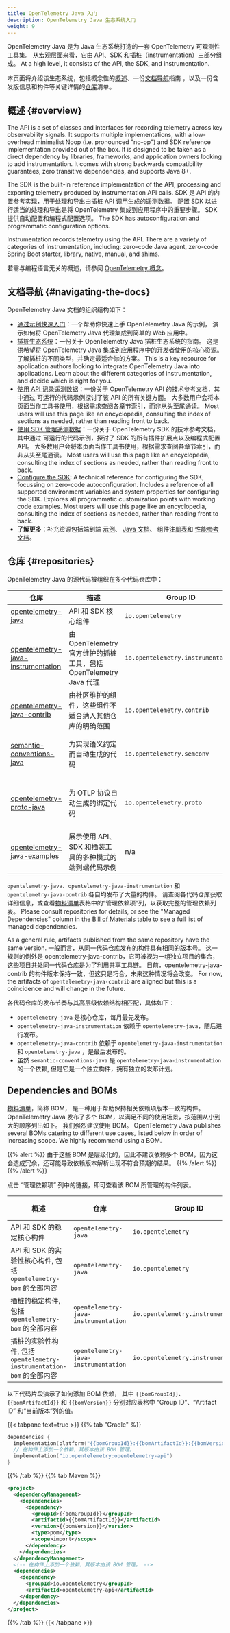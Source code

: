 ```yaml
---
title: OpenTelemetry Java 入门
description: OpenTelemetry Java 生态系统入门
weight: 9
---
```


OpenTelemetry Java 是为 Java 生态系统打造的一套 OpenTelemetry 可观测性工具集。
从宏观层面来看，它由 API、SDK 和插桩（instrumentation）三部分组成。 At a high level, it consists of the API, the SDK, and
instrumentation.

本页面将介绍该生态系统，包括概念性的[概述](#overview)、一份[文档导航](#navigating-the-docs)指南
，以及一份含发版信息和构件等关键详情的[仓库](#repositories)清单。

## 概述 {#overview}

The API is a set of classes and interfaces for recording telemetry across key
observability signals. It supports multiple implementations, with a low-overhead
minimalist Noop (i.e. pronounced "no-op") and SDK reference implementation
provided out of the box. It is designed to be taken as a direct dependency by
libraries, frameworks, and application owners looking to add instrumentation. It
comes with strong backwards compatibility guarantees, zero transitive
dependencies, and supports Java 8+.

The SDK is the built-in reference implementation of the API, processing and
exporting telemetry produced by instrumentation API calls. SDK 是 API 的内置参考实现，用于处理和导出由插桩 API 调用生成的遥测数据。
配置 SDK 以进行适当的处理和导出是将 OpenTelemetry 集成到应用程序中的重要步骤。
SDK 提供自动配置和编程式配置选项。 The SDK has autoconfiguration and
programmatic configuration options.

Instrumentation records telemetry using the API. There are a variety of
categories of instrumentation, including: zero-code Java agent, zero-code Spring
Boot starter, library, native, manual, and shims.

若需与编程语言无关的概述，请参阅 [OpenTelemetry 概念](/docs/concepts/)。

## 文档导航 {#navigating-the-docs}

OpenTelemetry Java 文档的组织结构如下：

- [通过示例快速入门](../getting-started/)：一个帮助你快速上手 OpenTelemetry Java 的示例，
  演示如何将 OpenTelemetry Java 代理集成到简单的 Web 应用中。
- [插桩生态系统](../instrumentation/)：一份关于 OpenTelemetry Java 插桩生态系统的指南。
  这是供希望将 OpenTelemetry Java 集成到应用程序中的开发者使用的核心资源。
  了解插桩的不同类型，并确定最适合你的方案。 This is a key resource for application authors
  looking to integrate OpenTelemetry Java into applications. Learn about the
  different categories of instrumentation, and decide which is right for you.
- [使用 API 记录遥测数据](../api/)：一份关于 OpenTelemetry API 的技术参考文档，其中通过
  可运行的代码示例探讨了该 API 的所有关键方面。
  大多数用户会将本页面当作工具书使用，根据需求查阅各章节索引，而非从头至尾通读。 Most users will use this page like an encyclopedia, consulting the
  index of sections as needed, rather than reading front to back.
- [使用 SDK 管理遥测数据](../sdk/)：一份关于 OpenTelemetry SDK 的技术参考文档，其中通过
  可运行的代码示例，探讨了 SDK 的所有插件扩展点以及编程式配置 API。
  大多数用户会将本页面当作工具书使用，根据需求查阅各章节索引，而非从头至尾通读。 Most users will use
  this page like an encyclopedia, consulting the index of sections as needed,
  rather than reading front to back.
- [Configure the SDK](../configuration/): A technical reference for configuring
  the SDK, focussing on zero-code autoconfiguration. Includes a reference of all
  supported environment variables and system properties for configuring the SDK.
  Explores all programmatic customization points with working code examples.
  Most users will use this page like an encyclopedia, consulting the index of
  sections as needed, rather than reading front to back.
- **了解更多**：补充资源包括端到端
  [示例](../examples/)、 [Java 文档](../api/)、 组件[注册表](../registry/)和
  [性能参考文档](/docs/zero-code/java/agent/performance/)。

## 仓库 {#repositories}

OpenTelemetry Java 的源代码被组织在多个代码仓库中：

| 仓库                                                                                                         | 描述                                                 | Group ID                           | 当前 版本                                | Release cadence                                                                                                             |
| ---------------------------------------------------------------------------------------------------------- | -------------------------------------------------- | ---------------------------------- | ------------------------------------ | --------------------------------------------------------------------------------------------------------------------------- |
| [opentelemetry-java](https://github.com/open-telemetry/opentelemetry-java)                                 | API 和 SDK 核心组件                                     | `io.opentelemetry`                 | `{{% param vers.otel %}}`            | [每月第一个周一之后的周五](https://github.com/open-telemetry/opentelemetry-java/blob/main/RELEASING.md#release-cadence)                 |
| [opentelemetry-java-instrumentation](https://github.com/open-telemetry/opentelemetry-java-instrumentation) | 由 OpenTelemetry 官方维护的插桩工具，包括 OpenTelemetry Java 代理 | `io.opentelemetry.instrumentation` | `{{% param vers.instrumentation %}}` | [每月第二个周一之后的周三](https://github.com/open-telemetry/opentelemetry-java-instrumentation/blob/main/RELEASING.md#release-cadence) |
| [opentelemetry-java-contrib](https://github.com/open-telemetry/opentelemetry-java-contrib)                 | 由社区维护的组件，这些组件不适合纳入其他仓库的明确范围                        | `io.opentelemetry.contrib`         | `{{% param vers.contrib %}}`         | [每月第二个周一之后的周五](https://github.com/open-telemetry/opentelemetry-java-contrib/blob/main/RELEASING.md#release-cadence)         |
| [semantic-conventions-java](https://github.com/open-telemetry/semantic-conventions-java)                   | 为实现语义约定而自动生成的代码                                    | `io.opentelemetry.semconv`         | `{{% param vers.semconv %}}`         | 紧随[语义约定（semantic-conventions）](https://github.com/open-telemetry/semantic-conventions)的发布之后                                 |
| [opentelemetry-proto-java](https://github.com/open-telemetry/opentelemetry-proto-java)                     | 为 OTLP 协议自动生成的绑定代码                                 | `io.opentelemetry.proto`           | `1.3.2-alpha`                        | 紧随 [OpenTelemetry 协议定义（opentelemetry-proto）](https://github.com/open-telemetry/opentelemetry-proto)的发布之后                    |
| [opentelemetry-java-examples](https://github.com/open-telemetry/opentelemetry-java-examples)               | 展示使用 API、SDK 和插装工具的多种模式的端到端代码示例                    | n/a                                | n/a                                  | n/a                                                                                                                         |

`opentelemetry-java`、`opentelemetry-java-instrumentation` 和 `opentelemetry-java-contrib` 各自均发布了大量的构件。
请查阅各代码仓库获取详细信息，或查看[物料清单](#dependencies-and-boms)表格中的“管理依赖项”列，以获取完整的管理依赖列表。 Please
consult repositories for details, or see the "Managed Dependencies" column in
the [Bill of Materials](#dependencies-and-boms) table to see a full list of
managed dependencies.

As a general rule, artifacts published from the same repository have the same
version. 一般而言，从同一代码仓库发布的构件具有相同的版本号。
这一规则的例外是 opentelemetry-java-contrib，它可被视为一组独立项目的集合，
这些项目共处同一代码仓库是为了利用共享工具链。
目前，opentelemetry-java-contrib 的构件版本保持一致，但这只是巧合，未来这种情况将会改变。 For now, the artifacts of
`opentelemetry-java-contrib` are aligned but this is a coincidence and will
change in the future.

各代码仓库的发布节奏与其高层级依赖结构相匹配，具体如下：

- `opentelemetry-java` 是核心仓库，每月最先发布。
- `opentelemetry-java-instrumentation` 依赖于 `opentelemetry-java`，随后进行发布。
- `opentelemetry-java-contrib` 依赖于 `opentelemetry-java-instrumentation`
  和 `opentelemetry-java` ，是最后发布的。
- 虽然 `semantic-conventions-java` 是 `opentelemetry-java-instrumentation` 的一个依赖,
  但是它是一个独立构件，拥有独立的发布计划。

## Dependencies and BOMs

[物料清单](https://maven.apache.org/guides/introduction/introduction-to-dependency-mechanism.html#Bill_of_Materials_.28BOM.29_POMs)，简称 BOM，
是一种用于帮助保持相关依赖项版本一致的构件。
OpenTelemetry Java 发布了多个 BOM，以满足不同的使用场景，按范围从小到大的顺序列出如下。
我们强烈建议使用 BOM。 OpenTelemetry Java publishes several BOMs catering to
different use cases, listed below in order of increasing scope. We highly
recommend using a BOM.

{{% alert %}} 由于这些 BOM 是层级化的，因此不建议依赖多个 BOM，因为这会造成冗余，还可能导致依赖版本解析出现不符合预期的结果。 {{% /alert %}} {{% /alert %}}

点击 “管理依赖项” 列中的链接，即可查看该 BOM 所管理的构件列表。

| 概述                                                     | 仓库                                   | Group ID                           | Artifact ID                               | 当前版本                                       | 管理依赖项                                                 |
| ------------------------------------------------------ | ------------------------------------ | ---------------------------------- | ----------------------------------------- | ------------------------------------------ | ----------------------------------------------------- |
| API 和 SDK 的稳定核心构件                                      | `opentelemetry-java`                 | `io.opentelemetry`                 | `opentelemetry-bom`                       | `{{% param vers.otel %}}`                  | [最新 pom.xml][opentelemetry-bom]                       |
| API 和 SDK 的实验性核心构件, 包括 `opentelemetry-bom` 的全部内容       | `opentelemetry-java`                 | `io.opentelemetry`                 | `opentelemetry-bom-alpha`                 | `{{% param vers.otel %}}-alpha`            | [最新 pom.xml][opentelemetry-bom-alpha]                 |
| 插桩的稳定构件, 包括 `opentelemetry-bom` 的全部内容                  | `opentelemetry-java-instrumentation` | `io.opentelemetry.instrumentation` | `opentelemetry-instrumentation-bom`       | `{{% param vers.instrumentation %}}`       | [最新 pom.xml][opentelemetry-instrumentation-bom]       |
| 插桩的实验性构件, 包括 `opentelemetry-instrumentation-bom` 的全部内容 | `opentelemetry-java-instrumentation` | `io.opentelemetry.instrumentation` | `opentelemetry-instrumentation-bom-alpha` | `{{% param vers.instrumentation %}}-alpha` | [最新 pom.xml][opentelemetry-instrumentation-alpha-bom] |

以下代码片段演示了如何添加 BOM 依赖，
其中 `{{bomGroupId}}`、`{{bomArtifactId}}` 和 `{{bomVersion}}` 分别对应表格中 “Group ID”、“Artifact ID” 和“当前版本”列的值。

{{< tabpane text=true >}} {{% tab "Gradle" %}}

```kotlin
dependencies {
  implementation(platform("{{bomGroupId}}:{{bomArtifactId}}:{{bomVersion}}"))
  // 在构件上添加一个依赖，其版本由该 BOM 管理。
  implementation("io.opentelemetry:opentelemetry-api")
}
```

{{% /tab %}} {{% tab Maven %}}

```xml
<project>
  <dependencyManagement>
    <dependencies>
      <dependency>
        <groupId>{{bomGroupId}}</groupId>
        <artifactId>{{bomArtifactId}}</artifactId>
        <version>{{bomVersion}}</version>
        <type>pom</type>
        <scope>import</scope>
      </dependency>
    </dependencies>
  </dependencyManagement>
  <!-- 在构件上添加一个依赖，其版本由该 BOM 管理。 -->
  <dependencies>
    <dependency>
      <groupId>io.opentelemetry</groupId>
      <artifactId>opentelemetry-api</artifactId>
    </dependency>
  </dependencies>
</project>
```

{{% /tab %}} {{< /tabpane >}}

[opentelemetry-bom]: <https://repo1.maven.org/maven2/io/opentelemetry/opentelemetry-bom/{{% param vers.otel %}}/opentelemetry-bom-{{% param vers.otel %}}.pom>
[opentelemetry-bom-alpha]: <https://repo1.maven.org/maven2/io/opentelemetry/opentelemetry-bom-alpha/{{% param vers.otel %}}-alpha/opentelemetry-bom-alpha-{{% param vers.otel %}}-alpha.pom>
[opentelemetry-instrumentation-bom]: <https://repo1.maven.org/maven2/io/opentelemetry/instrumentation/opentelemetry-instrumentation-bom/{{% param vers.instrumentation %}}/opentelemetry-instrumentation-bom-{{% param vers.instrumentation %}}.pom>
[opentelemetry-instrumentation-alpha-bom]: <https://repo1.maven.org/maven2/io/opentelemetry/instrumentation/opentelemetry-instrumentation-bom-alpha/{{% param vers.instrumentation %}}-alpha/opentelemetry-instrumentation-bom-alpha-{{% param vers.instrumentation %}}-alpha.pom>
